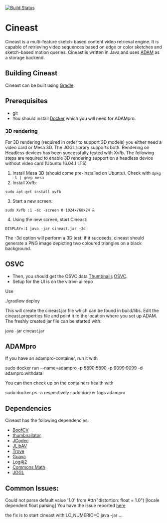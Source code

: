 [![Build Status](https://travis-ci.org/vitrivr/cineast.svg?branch=dev)](https://travis-ci.org/vitrivr/cineast)

# Cineast
Cineast is a multi-feature sketch-based content video retrieval engine. It is capable of retrieving video sequences based on edge or color sketches and sketch-based motion queries.
Cineast is written in Java and uses [ADAM](https://github.com/dbisUnibas/ADAM) as a storage backend.

## Building Cineast
Cineast can be built using [Gradle](http://gradle.org/).

## Prerequisites
* git
* You should install [Docker](https://docs.docker.com/engine/installation/linux/ubuntulinux/) which you will need for ADAMpro.

### 3D rendering
For 3D rendering (required in order to support 3D models) you either need a video card or Mesa 3D. The JOGL library supports both. Rendering on Headless devices has been successfully tested with Xvfb. The following steps are required to enable
3D rendering support on a headless device without video card (Ubuntu 16.04.1 LTS)

1. Install Mesa 3D (should come pre-installed on Ubuntu). Check with `dpkg -l | grep mesa`
2. Install Xvfb:

 ```
 sudo apt-get install xvfb
 ```
 
3. Start a new screen:

 ```
 sudo Xvfb :1 -ac -screen 0 1024x768x24 &
 ```
 
4. Using the new screen, start Cineast:

 ```
 DISPLAY=:1 java -jar cineast.jar -3d
 ```
 
The -3d option will perform a 3D test. If it succeeds, cineast should generate a PNG image depicting two coloured
triangles on a black background.

## OSVC
* Then, you should get the OSVC data [Thumbnails](http://download-dbis.dmi.unibas.ch/thumbnails/) [OSVC](http://download-dbis.dmi.unibas.ch/OSVC/).
* Setup for the UI is on the vitrivr-ui repo

Use

 ./gradlew deploy

This will create the cineast.jar file which can be found in build/libs. Edit the cineast.properties file and point it to the location where you set up ADAM. The freshly created jar file can be started with:

java -jar cineast.jar 

## ADAMpro
If you have an adampro-container, run it with

sudo docker run --name=adampro -p 5890:5890 -p 9099:9099 -d adampro:withdata

You can then check up on the containers health with

sudo docker ps -a
respectively
sudo docker logs adampro

## Dependencies
Cineast has the following dependencies:

* [BoofCV](https://github.com/lessthanoptimal/BoofCV)
* [thumbnailator](https://github.com/coobird/thumbnailator)
* [JCodec](https://github.com/jcodec/jcodec)
* [JLibAV](https://github.com/operutka/jlibav)
* [Trove](https://bitbucket.org/trove4j/trove)
* [Guava](https://github.com/google/guava)
* [Log4j2](http://logging.apache.org/log4j/2.x/)
* [Commons Math](https://commons.apache.org/proper/commons-math/)
* [JOGL](http://jogamp.org/jogl/www/)

## Common Issues:

Could not parse default value '1.0' from Attr("distortion: float = 1.0") [locale dependent float parsing]
You have the issue reported [here](https://github.com/tensorflow/tensorflow/issues/2974)

the fix is to start cineast with LC_NUMERIC=C java -jar ...
